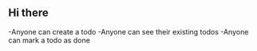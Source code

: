 ## Hi there

-Anyone can create a todo
-Anyone can see their existing todos
-Anyone can mark a todo as done

